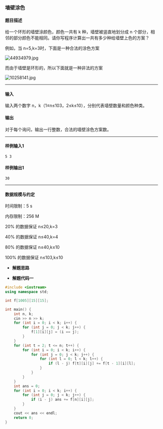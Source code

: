 ### 墙壁涂色

#### 题目描述

给一个环形的墙壁涂颜色，颜色一共有 k 种，墙壁被竖直地划分成 n 个部分，相邻的部分颜色不能相同。请你写程序计算出一共有多少种给墙壁上色的方案？

例如，当 n=5,k=3时，下面是一种合法的涂色方案

![44934979.jpg](http://jisuanke.oss-cn-beijing.aliyuncs.com/18-12-11/44934979.jpg)

而由于墙壁是环形的，所以下面就是一种非法的方案

![10258141.jpg](http://jisuanke.oss-cn-beijing.aliyuncs.com/18-12-11/10258141.jpg)

------

#### 输入

输入两个数字 n，k（1≤n≤103，2≤k≤10），分别代表墙壁数量和颜色种类。

#### 输出

对于每个询问，输出一行整数，合法的墙壁涂色方案数。

------

#### 样例输入1

```
5 3
```

#### 样例输出1

```
30
```

------

#### 数据规模与约定

时间限制：5 s

内存限制：256 M

20% 的数据保证 n≤20,k=3

40% 的数据保证 n≤40,k=4

80% 的数据保证 n≤40,k≤10

100% 的数据保证 n≤103,k≤10

- **解题思路**

> 

- **解题代码一**

``` c++
#include <iostream>
using namespace std;

int f[1005][15][15];

int main() {
	int n, k;
	cin >> n >> k;
	for (int i = 0; i < k; i++) {
		for (int j = 0; j < k; j++) {
			f[1][i][j] = (i == j); 
		}
	}
	for (int t = 2; t <= n; t++) {
		for (int i = 0; i < k; i++) {
			for (int j = 0; j < k; j++) {
				for (int l = 0; l < k; l++) {
					if (l - j) f[t][i][j] += f[t - 1][i][l];
				}
			}
		}
	} 
	int ans = 0;
	for (int i = 0; i < k; i++) {
		for (int j = 0; j < k; j++) {
			if (i - j) ans += f[n][i][j];
		}
	}
	cout << ans << endl;
	return 0;
}
```

